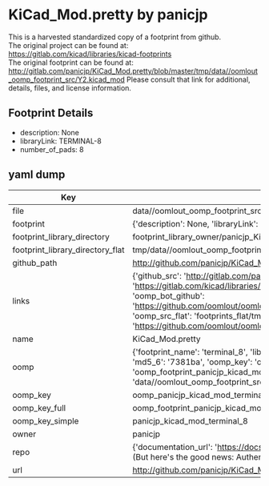 # KiCad_Mod.pretty by panicjp  
This is a harvested standardized copy of a footprint from github.  
The original project can be found at:  
https://gitlab.com/kicad/libraries/kicad-footprints  
The original footprint can be found at:
http://gitlab.com/panicjp/KiCad_Mod.pretty/blob/master/tmp/data//oomlout_oomp_footprint_src/Y2.kicad_mod
Please consult that link for additional, details, files, and license information.  
## Footprint Details
* description: None  
* libraryLink: TERMINAL-8  
* number_of_pads: 8  
## yaml dump  
| Key | Value |  
| --- | --- |  
| file | data//oomlout_oomp_footprint_src/KiCad_Mod.pretty/TERMINAL-8.kicad_mod |  
| footprint | {'description': None, 'libraryLink': 'TERMINAL-8', 'number_of_pads': 8} |  
| footprint_library_directory | footprint_library_owner/panicjp_KiCad_Mod.pretty |  
| footprint_library_directory_flat | tmp/data//oomlout_oomp_footprint_src/footprints_flat/panicjp_kicad_mod_terminal_8/working |  
| github_path | http://github.com/panicjp/KiCad_Mod.pretty/blob/master/tmp/data//oomlout_oomp_footprint_src/TERMINAL-8.kicad_mod |  
| links | {'github_src': 'http://gitlab.com/panicjp/KiCad_Mod.pretty/blob/master/tmp/data//oomlout_oomp_footprint_src/Y2.kicad_mod', 'github_src_repo': 'https://gitlab.com/kicad/libraries/kicad-footprints', 'oomp_bot': 'tmp/data//oomlout_oomp_footprint_src/footprints/panicjp_kicad_mod_terminal_8/working', 'oomp_bot_github': 'https://github.com/oomlout/oomlout_oomp_footprint_bot/tree/main/tmp/data//oomlout_oomp_footprint_src/footprints/panicjp_kicad_mod_terminal_8/working', 'oomp_src_flat': 'footprints_flat/tmp/data//oomlout_oomp_footprint_src/footprints_flat/panicjp_kicad_mod_terminal_8/working', 'oomp_src_flat_github': 'https://github.com/oomlout/oomlout_oomp_footprint_src/tree/main/tmp/data//oomlout_oomp_footprint_src/footprints_flat/panicjp_kicad_mod_terminal_8/working'} |  
| name | KiCad_Mod.pretty |  
| oomp | {'footprint_name': 'terminal_8', 'library_name': 'kicad_mod', 'md5': '7381bae7c55f158eb5e9c2dfcc514de8', 'md5_10': '7381bae7c5', 'md5_5': '7381b', 'md5_6': '7381ba', 'oomp_key': 'oomp_panicjp_kicad_mod_terminal_8', 'oomp_key_extra': 'oomp_footprint_panicjp_kicad_mod_terminal_8', 'oomp_key_full': 'oomp_footprint_panicjp_kicad_mod_terminal_8_7381ba', 'oomp_key_simple': 'panicjp_kicad_mod_terminal_8', 'original_filename': 'data//oomlout_oomp_footprint_src/KiCad_Mod.pretty/TERMINAL-8.kicad_mod', 'owner_name': 'panicjp'} |  
| oomp_key | oomp_panicjp_kicad_mod_terminal_8 |  
| oomp_key_full | oomp_footprint_panicjp_kicad_mod_terminal_8 |  
| oomp_key_simple | panicjp_kicad_mod_terminal_8 |  
| owner | panicjp |  
| repo | {'documentation_url': 'https://docs.github.com/rest/overview/resources-in-the-rest-api#rate-limiting', 'message': "API rate limit exceeded for 84.66.142.224. (But here's the good news: Authenticated requests get a higher rate limit. Check out the documentation for more details.)"} |  
| url | http://github.com/panicjp/KiCad_Mod.pretty |  

